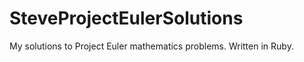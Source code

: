 SteveProjectEulerSolutions
==========================

My solutions to Project Euler mathematics problems.
Written in Ruby.
